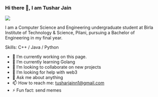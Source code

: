 ### Hi there 👋, I am Tushar Jain
![](https://raw.githubusercontent.com/rodrigograca31/rodrigograca31/master/matrix.svg)

I am a Computer Science and Engineering undergraduate student at Birla Institute of Technology & Science, Pilani, pursuing a Bachelor of Engineering in my final year.

Skills: C++ / Java / Python

- 🔭 I’m currently working on this page. 
- 🌱 I’m currently learning Golang 
- 👯 I’m looking to collaborate on new projects 
- 🤔 I’m looking for help with web3 
- 💬 Ask me about anything 
- 📫 How to reach me: tusharjainn1@gmail.com 
- ⚡ Fun fact: send memes 




